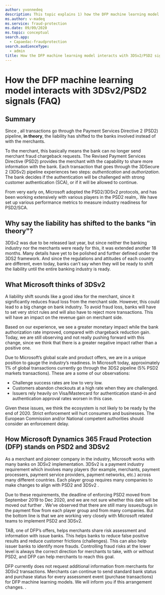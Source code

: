 ```yaml
---
author: yvonnedeq
description: This topic explains 1) how the DFP machine learning model interacts with 3DSv2/PSD2 signals, and 2) offers suggestion to  merchants using 3DSv2.
ms.author: v-madeq
ms.service: fraud-protection
ms.date: 09/09/2020
ms.topic: conceptual
search.app: 
  - Capaedac-fraudprotection
search.audienceType:
  - admin
title: How the DFP machine learning model interacts with 3DSv2/PSD2 signals
---
```


# How the DFP machine learning model interacts with 3DSv2/PSD2 signals (FAQ)

## Summary 

Since ,  all  transactions go through the Payment Services Directive 2 (PSD2) pipeline, **in theory**, the liability has shifted to the banks involved instead of with the merchants.

To the merchant, this basically means the bank can no longer send merchant fraud chargeback requests. The Revised Payment Services Directive (PSD2) provides the merchant with the capability to share more information with the bank. Each transaction that goes through the 3DSecure 2 (3DSv2) pipeline experiences two steps: *authentication* and *authorization*. The bank decides if the authentication will be challenged with strong customer authentication (SCA), or if it will be allowed to continue.  

From very early on, Microsoft adopted the PSD2/3DSv2 protocols, and has been working extensively with various players in the PSD2 realm,.  We have set up various performance metrics to measure industry readiness for PSD2/SCA. 

## Why say the liability has shifted to the banks "in theory"?

3DSv2 was due to be released last year, but since neither the banking industry nor the merchants were ready for this, it was extended another 18 months. Many details have yet to be polished and further defined under the 3DS2 framework. And since the regulations and attitudes of each country are different, even today, banks can’t say when they will be ready to shift the liability until the entire banking industry is ready.

## What Microsoft thinks of 3DSv2

A liability shift sounds like a good idea for the merchant, since it significantly reduces fraud loss from the merchant side.  However, this could lead to a big change on bank industry. To avoid fraud loss, banks will have to set very strict rules and will also have to reject more transactions. This will have an impact on the revenue gain on merchant side. 

Based on our experience, we see a greater monetary impact while the bank authorization rate improved, compared with chargeback reduction gain. Today, we are still observing and not really pushing forward with this change, since we think that there is a greater negative impact rather than a positive one.

Due to Microsoft’s global scale and product offers, we are in a unique position to gauge the industry’s readiness. In Microsoft today, approximately 1% of global transactions currently go through the 3DS2 pipeline (5% PSD2 markets transactions). These are a some of our observations: 

-  Challenge success rates are low to very low.
-  Customers abandon checkouts at a high rate when they are challenged.
-  Issuers rely heavily on Visa/Mastercard for authentication stand-in and authentication approval rates worsen in this case. 

Given these issues, we think the ecosystem is not likely to be ready by the end of 2020. Strict enforcement will hurt consumers and businesses. The European Commission and/or National competent authorities should consider an enforcement delay.

## How Microsoft Dynamics 365 Fraud Protection (DFP) stands on PSD2 and 3DSv2

As a merchant and pioneer company in the industry, Microsoft  works with many banks on 3DSv2 implementation. 3DSv2 is a payment industry requirement which involves many players (for example, merchants, payment processers, payment service providers, payment networks, etc.) across many different countries. Each player group requires many companies to make changes to align with PSD2 and 3DSv2 . 

Due to these requirements, the deadline of enforcing PSD2 moved from September 2019 to Dec 2020, and we are not sure whether this date will be moved out further . We’ve observed that there are still many issues/bugs in the payment flow from each player group and from many companies. But the bottom line is that we are working very closely with Microsoft related teams to implement PSD2 and 3DSv2. 

TAB, one of DFP’s offers, helps merchants share risk assessment and information with issue banks. This helps banks to reduce false positive results and reduce customer frictions (challenges). This can also help issuer banks to identify more frauds. Controlling fraud risks at the lower level is always the correct direction for merchants to take, with or without PSD2, and DFP can help merchants to reach this goal.

DFP currently does not request additional information from merchants for 3DSv2 transactions. Merchants can continue to send standard bank status and purchase status for every assessment event (purchase transactions) for DFP machine learning models. We will inform you if this arrangement changes. .
